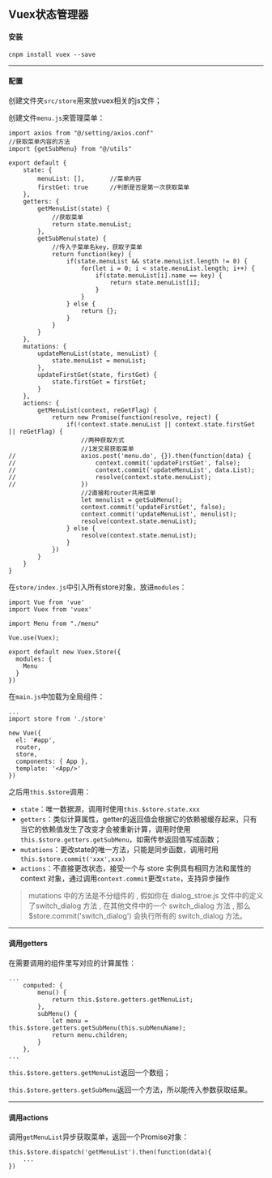 ## Vuex状态管理器

#### 安装

```
cnpm install vuex --save
```

----

#### 配置

创建文件夹`src/store`用来放vuex相关的js文件；

创建文件`menu.js`来管理菜单：

```
import axios from "@/setting/axios.conf"
//获取菜单内容的方法
import {getSubMenu} from "@/utils"

export default {
	state: {
		menuList: [],		//菜单内容
		firstGet: true		//判断是否是第一次获取菜单
	},
	getters: {
		getMenuList(state) {
			//获取菜单
			return state.menuList;
		},
		getSubMenu(state) {
			//传入子菜单名key，获取子菜单
			return function(key) {
				if(state.menuList && state.menuList.length != 0) {
					for(let i = 0; i < state.menuList.length; i++) {
						if(state.menuList[i].name == key) {
							return state.menuList[i];
						}
					}
				} else {
					return {};
				}
			}
		}
	},
	mutations: {
		updateMenuList(state, menuList) {
			state.menuList = menuList;
		},
		updateFirstGet(state, firstGet) {
			state.firstGet = firstGet;
		}
	},
	actions: {
		getMenuList(context, reGetFlag) {
			return new Promise(function(resolve, reject) {
				if(!context.state.menuList || context.state.firstGet || reGetFlag) {
					//两种获取方式	
					//1发交易获取菜单
//					axios.post('menu.do', {}).then(function(data) {
//						context.commit('updateFirstGet', false);
//						context.commit('updateMenuList', data.List);
//						resolve(context.state.menuList);
//					})
					//2直接和router共用菜单
					let menulist = getSubMenu();
					context.commit('updateFirstGet', false);
					context.commit('updateMenuList', menulist);
					resolve(context.state.menuList);
				} else {
					resolve(context.state.menuList);
				}
			})
		}
	}
}
```

在`store/index.js`中引入所有store对象，放进`modules`：

```
import Vue from 'vue'
import Vuex from 'vuex'

import Menu from "./menu"

Vue.use(Vuex);

export default new Vuex.Store({
  modules: {
    Menu
  }
})
```

在`main.js`中加载为全局组件：

```
...
import store from './store'

new Vue({
  el: '#app',
  router,
  store,
  components: { App },
  template: '<App/>'
})
```

之后用`this.$store`调用：

* `state`：唯一数据源，调用时使用`this.$store.state.xxx`
* `getters`：类似计算属性，getter的返回值会根据它的依赖被缓存起来，只有当它的依赖值发生了改变才会被重新计算，调用时使用`this.$store.getters.getSubMenu`，如需传参返回值写成函数；
* `mutations`：更改state的唯一方法，只能是同步函数，调用时用`this.$store.commit('xxx',xxx)`
* `actions`：不直接更改状态，接受一个与 store 实例具有相同方法和属性的 context 对象，通过调用`context.commit`更改`state`，支持异步操作

> mutations 中的方法是不分组件的 , 假如你在 dialog_stroe.js 文件中的定义了switch_dialog 方法 ,
在其他文件中的一个 switch_dialog 方法 , 
那么$store.commit('switch_dialog') 会执行所有的 switch_dialog 方法。

----

#### 调用getters

在需要调用的组件里写对应的计算属性：

```
...
	computed: {
		menu() {
			return this.$store.getters.getMenuList;
		},
		subMenu() {
			let menu = this.$store.getters.getSubMenu(this.subMenuName);
			return menu.children;
		}
	},
...
```

`this.$store.getters.getMenuList`返回一个数组；

`this.$store.getters.getSubMenu`返回一个方法，所以能传入参数获取结果。

----

#### 调用actions

调用`getMenuList`异步获取菜单，返回一个Promise对象：

```
this.$store.dispatch('getMenuList').then(function(data){
	...
})
```